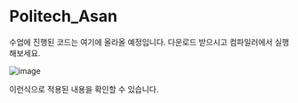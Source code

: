 # Politech_Asan

수업에 진행된 코드는 여기에 올라올 예정입니다.
다운로드 받으시고 컴파일러에서 실행 해보세요.

![image](https://github.com/user-attachments/assets/adcadbbf-62a9-47be-9059-f0303833fbab)

이런식으로 적용된 내용을 확인할 수 있습니다.
